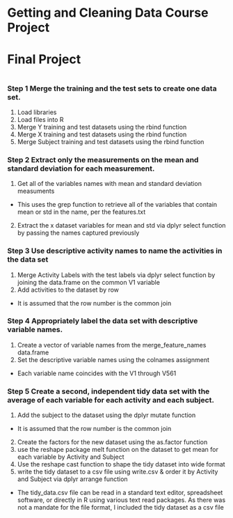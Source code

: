 #                                                             
#             Getting and Cleaning Data Course Project        
#                     Final Project                           
#                                                             


### Step 1 Merge the training and the test sets to create one data set.

1.  Load libraries
2.  Load files into R
3.  Merge Y training and test datasets using the rbind function
4.  Merge X training and test datasets using the rbind function
5.  Merge Subject training and test datasets using the rbind function

### Step 2 Extract only the measurements on the mean and standard deviation for each measurement.

1.  Get all of the variables names with mean and standard deviation measuments
-   This uses the grep function to retrieve all of the variables that contain mean or std in the name, per the features.txt
2.  Extract the x dataset variables for mean and std via dplyr select function by passing the names captured previously

### Step 3 Use descriptive activity names to name the activities in the data set

1.  Merge Activity Labels with the test labels via dplyr select function by joining the data.frame on the common V1 variable
2.  Add activities to the dataset by row
-   It is assumed that the row number is the common join

### Step 4 Appropriately label the data set with descriptive variable names.

1.  Create a vector of variable names from the merge_feature_names data.frame
2.  Set the descriptive variable names using the colnames assignment
-   Each variable name coincides with the V1 through V561

### Step 5 Create a second, independent tidy data set with the average of each variable for each activity and each subject.

1.  Add the subject to the dataset using the dplyr mutate function
-   It is assumed that the row number is the common join
2.  Create the factors for the new dataset using the as.factor function
3.  use the reshape package melt function on the dataset to get mean for each variable by Activity and Subject
4.  Use the reshape cast function to shape the tidy dataset into wide format
5.  write the tidy dataset to a csv file using write.csv & order it by Activity and Subject via dplyr arrange function

* The tidy_data.csv file can be read in a standard text editor, spreadsheet software, or directly in R using various text read packages. As there was not a mandate for the file format, I included the tidy dataset as a csv file
